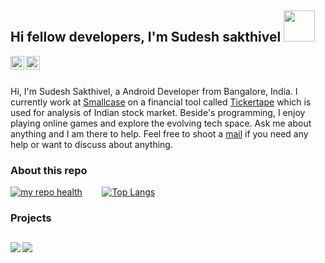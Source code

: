 <h2>Hi fellow developers, I'm Sudesh sakthivel <img align="end" src="https://media.giphy.com/media/llarwdtFqG63IlqUR1/giphy.gif" width="50"></h2>
<a href="https://twitter.com/sudeshim3">
<img align="left" alt="Sudesh sakthivel| Twitter" width="22px" src="https://cdn.jsdelivr.net/npm/simple-icons@v3/icons/twitter.svg" />
</a>

<a href="https://www.linkedin.com/in/sudesh-sakthivel-0a3965122">
<img align="left" alt="Linkedin" width="22px" src="https://cdn.jsdelivr.net/npm/simple-icons@v3/icons/linkedin.svg" />
</a>  
<br/>
<br/>
  
Hi, I'm Sudesh Sakthivel, a Android Developer from Bangalore, India. I currently work at [Smallcase](https://www.smallcase.com/) on a financial tool called [Tickertape](https://www.tickertape.in/) which is used for analysis of Indian stock market. Beside's programming, I enjoy playing online games and explore the evolving tech space. Ask me about anything and I am there to help. Feel free to shoot a [mail](mailto:sudeshim3@gmail.com) if you need any help or want to discuss about anything.
<h3> About this repo </h3>

[![my repo health](https://github-readme-stats.vercel.app/api?username=sudeshim3&hide=["stars"]&show_icons=true)](https://github.com/anuraghazra/github-readme-stats)&nbsp;&nbsp;&nbsp;&nbsp;&nbsp;&nbsp;&nbsp; [![Top Langs](https://github-readme-stats.vercel.app/api/top-langs/?username=sudeshim3)](https://github.com/anuraghazra/github-readme-stats)

<h3> Projects </h3>
<h2>
<a href="https://github.com/sudeshim3/animated_carousel">
  <img align="left" src="https://github-readme-stats.vercel.app/api/pin/?username=sudeshim3&repo=animated_carousel" />
</a>
<a href="https://github.com/anuraghazra/convoychat">
  <img align="left" src="https://github-readme-stats.vercel.app/api/pin/?username=sudeshim3&repo=StackDevs" />
</a>
  </h2>

